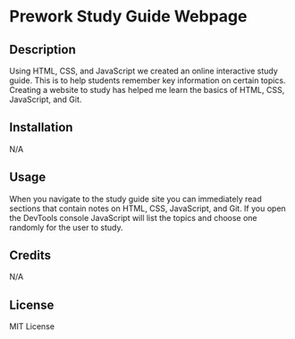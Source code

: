 # Prework Study Guide Webpage

## Description

Using HTML, CSS, and JavaScript we created an online interactive study guide. This is to help students remember key information on certain topics. Creating a website to study has helped me learn the basics of HTML, CSS, JavaScript, and Git.

## Installation

N/A

## Usage

When you navigate to the study guide site you can immediately read sections that contain notes on HTML, CSS, JavaScript, and Git. If you open the DevTools console JavaScript will list the topics and choose one randomly for the user to study.

## Credits

N/A

## License

MIT License
